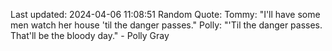 Last updated: 2024-04-06 11:08:51
Random Quote: Tommy: "I'll have some men watch her house 'til the danger passes."
Polly: "'Til the danger passes. That'll be the bloody day." - Polly Gray